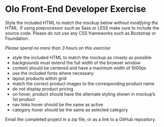# Olo Front-End Developer Exercise

Style the included HTML to match the mockup below *without modifying the HTML*.
If using preprocessor such as Sass or LESS make sure to include the source code.
Please do not use any CSS frameworks such as Bootstrap or Foundation.

*Please spend no more than 3 hours on this exercise*

- style the included HTML to match the mockup as closely as possible
- backgrounds must extend the full width of the browser window
- content should be centered and have a maximum width of 1000px
- use the included fonts where necessary
- layout products within grid
- match the correct product images to the corresponding product name
- do not display product pricing
- on hover, product should have the alternate styling shown in mockup’s 1st product
- nav links hover should be the same as active
- category hover should be the same as selected category

Email the completed project in a zip file, or as a link to a GitHub repository.
